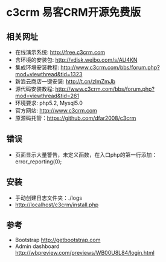 # c3crm 易客CRM开源免费版

## 相关网址
- 在线演示系统: <http://free.c3crm.com>
- 含环境的安装包: <http://vdisk.weibo.com/s/AU4KN>
- 集成环境安装教程: <http://www.c3crm.com/bbs/forum.php?mod=viewthread&tid=1323>
- 新浪云商店一键安装: <http://t.cn/zlmZmJb>
- 源代码安装教程: <http://www.c3crm.com/bbs/forum.php?mod=viewthread&tid=261>
- 环境要求: php5.2, Mysql5.0
- 官方网站: <http://www.c3crm.com>
- 原源码托管：<https://github.com/dfar2008/c3crm>

## 错误
- 页面显示大量警告，未定义函数，在入口php的第一行添加：error_reporting(0);

## 安装
- 手动创建日志文件夹：./logs
- <http://localhost/c3crm/install.php>

## 参考
- Bootstrap <http://getbootstrap.com>
- Admin dashboard <http://wbpreview.com/previews/WB00U8L84/login.html>